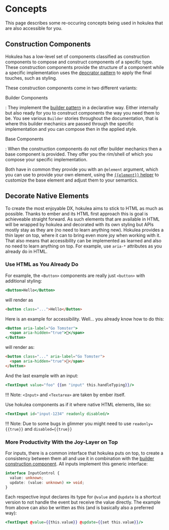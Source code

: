 # Concepts

This page describes some re-occuring concepts being used in hokulea that are
also accessible for you.

## Construction Components

Hokulea has a low-level set of components classified as construction components
to compose and construct components of a specific type. These construction
components provide the structure of a component while a specific implementation
uses the [deocrator pattern](https://refactoring.guru/design-patterns/decorator)
to apply the final touches, such as styling.

These construction components come in two different variants:

Builder Components

: They implement the [builder
pattern](https://refactoring.guru/design-patterns/builder) in a declarative
way. Either internally but also ready for you to construct components
the way you need them to be. You see various `Builder` stories
throughout the documentation, that is where this builder mechanics are passed
through the specific implementation and you can compose then in the applied
style.

Base Components

: When the construction components do not offer builder mechanics then a base
component is provided. They offer you the rim/shell of which you compose your
specific implementation.

Both have in common they provide you with an `@element` argument, which you can
use to provide your own element, using the [`{{element}}` helper](https://github.com/tildeio/ember-element-helper) to customize the base
element and adjust them to your semantics.

## Decorate Native Elements

To create the most enjoyable DX, hokulea aims to stick to HTML as much
as possible. Thanks to ember and its HTML first approach this is goal is
achieveable straight forward. As such elements that are available
in HTML will be wrapped by hokulea and decorated with its own styling but APIs
mostly stay as they are (no need to learn anything new). Hokulea provides a thin
layer on top, where it can to bring even more joy when working with it.
That also means that accessibility can be implemented as learned and also
no need to learn anything on top. For example, use `aria-*` attributes as
you already do in HTML.

### Use HTML as You Already Do

For example, the `<Button>` components are really just `<button>` with
additional styling:

```hbs
<Button>Hello</Button>
```

will render as

```html
<button class="...">Hello</Button>
```

Here is an example for accessibility. Well... you already know how to do this:

```hbs
<Button aria-label="Go Tomster">
  <span aria-hidden="true">🐹</span>
</Button>
```

will render as:

```html
<button class="..." aria-label="Go Tomster">
  <span aria-hidden="true">🐹</span>
</button>
```

And the last example with an input:

```hbs
<TextInput value="foo" {{on "input" this.handleTyping}}/>
```

!!! Note: `<Input>` and `<Textarea>` are taken by ember itself.

Use hokulea components as if it where native HTML elements, like so:

```hbs
<TextInput id="input-1234" readonly disabled/>
```

!!! Note: Due to some bugs in glimmer you might need to use `readonly={{true}}` and `disabled={{true}}`

### More Productivity With the Joy-Layer on Top

For inputs, there is a common interface that hokulea puts on top, to create a
consistency between them all and use it in combination with the [builder
construction component](#construction-components). All inputs implement this
generic interface:

```ts
interface InputControl {
  value: unknown;
  update: (value: unknown) => void;
}
```

Each respective input declares its type for `@value` and `@update` is a shortcut
version to not handle the event but receive the value directly. The example from
above can also be written as this (and is basically also a preferred way):

```hbs
<TextInput @value={{this.value}} @update={{set this.value}}/>
```
